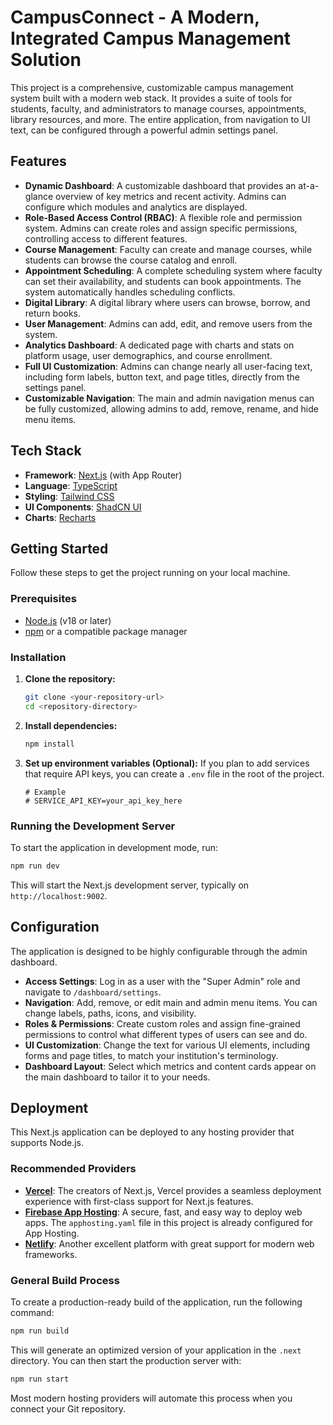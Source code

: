 # CampusConnect - A Modern, Integrated Campus Management Solution

This project is a comprehensive, customizable campus management system built with a modern web stack. It provides a suite of tools for students, faculty, and administrators to manage courses, appointments, library resources, and more. The entire application, from navigation to UI text, can be configured through a powerful admin settings panel.

## Features

- **Dynamic Dashboard**: A customizable dashboard that provides an at-a-glance overview of key metrics and recent activity. Admins can configure which modules and analytics are displayed.
- **Role-Based Access Control (RBAC)**: A flexible role and permission system. Admins can create roles and assign specific permissions, controlling access to different features.
- **Course Management**: Faculty can create and manage courses, while students can browse the course catalog and enroll.
- **Appointment Scheduling**: A complete scheduling system where faculty can set their availability, and students can book appointments. The system automatically handles scheduling conflicts.
- **Digital Library**: A digital library where users can browse, borrow, and return books.
- **User Management**: Admins can add, edit, and remove users from the system.
- **Analytics Dashboard**: A dedicated page with charts and stats on platform usage, user demographics, and course enrollment.
- **Full UI Customization**: Admins can change nearly all user-facing text, including form labels, button text, and page titles, directly from the settings panel.
- **Customizable Navigation**: The main and admin navigation menus can be fully customized, allowing admins to add, remove, rename, and hide menu items.

## Tech Stack

- **Framework**: [Next.js](https://nextjs.org/) (with App Router)
- **Language**: [TypeScript](https://www.typescriptlang.org/)
- **Styling**: [Tailwind CSS](https://tailwindcss.com/)
- **UI Components**: [ShadCN UI](https://ui.shadcn.com/)
- **Charts**: [Recharts](https://recharts.org/)

## Getting Started

Follow these steps to get the project running on your local machine.

### Prerequisites

- [Node.js](https://nodejs.org/) (v18 or later)
- [npm](https://www.npmjs.com/) or a compatible package manager

### Installation

1.  **Clone the repository:**
    ```bash
    git clone <your-repository-url>
    cd <repository-directory>
    ```

2.  **Install dependencies:**
    ```bash
    npm install
    ```

3.  **Set up environment variables (Optional):**
    If you plan to add services that require API keys, you can create a `.env` file in the root of the project.
    ```
    # Example
    # SERVICE_API_KEY=your_api_key_here
    ```

### Running the Development Server

To start the application in development mode, run:

```bash
npm run dev
```

This will start the Next.js development server, typically on `http://localhost:9002`.

## Configuration

The application is designed to be highly configurable through the admin dashboard.

- **Access Settings**: Log in as a user with the "Super Admin" role and navigate to `/dashboard/settings`.
- **Navigation**: Add, remove, or edit main and admin menu items. You can change labels, paths, icons, and visibility.
- **Roles & Permissions**: Create custom roles and assign fine-grained permissions to control what different types of users can see and do.
- **UI Customization**: Change the text for various UI elements, including forms and page titles, to match your institution's terminology.
- **Dashboard Layout**: Select which metrics and content cards appear on the main dashboard to tailor it to your needs.

## Deployment

This Next.js application can be deployed to any hosting provider that supports Node.js.

### Recommended Providers

- **[Vercel](https://vercel.com/)**: The creators of Next.js, Vercel provides a seamless deployment experience with first-class support for Next.js features.
- **[Firebase App Hosting](https://firebase.google.com/docs/hosting)**: A secure, fast, and easy way to deploy web apps. The `apphosting.yaml` file in this project is already configured for App Hosting.
- **[Netlify](https://www.netlify.com/)**: Another excellent platform with great support for modern web frameworks.

### General Build Process

To create a production-ready build of the application, run the following command:

```bash
npm run build
```

This will generate an optimized version of your application in the `.next` directory. You can then start the production server with:

```bash
npm run start
```

Most modern hosting providers will automate this process when you connect your Git repository.
